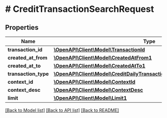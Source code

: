 # # CreditTransactionSearchRequest

## Properties

Name | Type | Description | Notes
------------ | ------------- | ------------- | -------------
**transaction_id** | [**\OpenAPI\Client\Model\TransactionId**](TransactionId.md) |  | [optional]
**created_at_from** | [**\OpenAPI\Client\Model\CreatedAtFrom1**](CreatedAtFrom1.md) |  | [optional]
**created_at_to** | [**\OpenAPI\Client\Model\CreatedAtTo1**](CreatedAtTo1.md) |  | [optional]
**transaction_type** | [**\OpenAPI\Client\Model\CreditDailyTransactionSearchRequestTransactionType**](CreditDailyTransactionSearchRequestTransactionType.md) |  | [optional]
**context_id** | [**\OpenAPI\Client\Model\ContextId**](ContextId.md) |  | [optional]
**context_desc** | [**\OpenAPI\Client\Model\ContextDesc**](ContextDesc.md) |  | [optional]
**limit** | [**\OpenAPI\Client\Model\Limit1**](Limit1.md) |  | [optional]

[[Back to Model list]](../../README.md#models) [[Back to API list]](../../README.md#endpoints) [[Back to README]](../../README.md)
